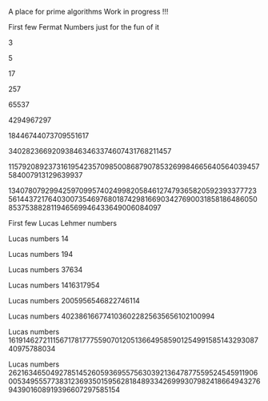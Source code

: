 A place for prime algorithms 
Work in progress !!!

First few Fermat Numbers just for the fun of it

3

5

17

257

65537

4294967297

18446744073709551617


340282366920938463463374607431768211457

115792089237316195423570985008687907853269984665640564039457584007913129639937

13407807929942597099574024998205846127479365820592393377723561443721764030073546976801874298166903427690031858186486050853753882811946569946433649006084097

First few Lucas Lehmer numbers

Lucas numbers 14

Lucas numbers 194

Lucas numbers 37634

Lucas numbers 1416317954

Lucas numbers 2005956546822746114

Lucas numbers 4023861667741036022825635656102100994

Lucas numbers 16191462721115671781777559070120513664958590125499158514329308740975788034

Lucas numbers 262163465049278514526059369557563039213647877559524545911906005349555773831236935015956281848933426999307982418664943276943901608919396607297585154


